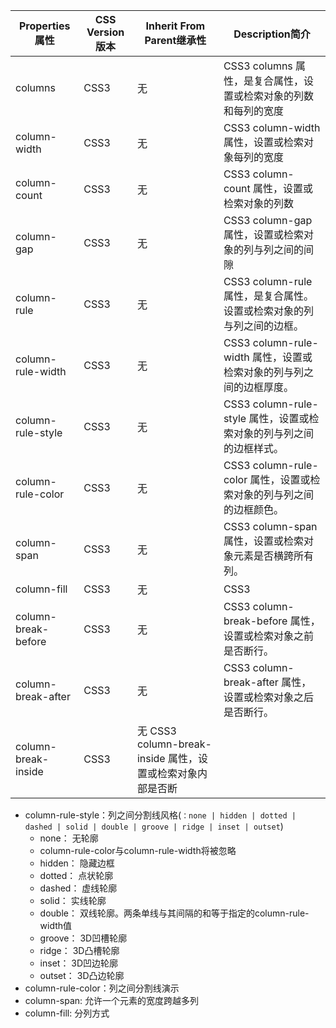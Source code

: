 
Properties属性|	CSS Version版本|	Inherit From Parent继承性|	Description简介
---|---|---|---
columns|	CSS3|	无|CSS3 columns 属性，是复合属性，设置或检索对象的列数和每列的宽度
column-width|	CSS3|	无|	CSS3 column-width 属性，设置或检索对象每列的宽度
column-count|	CSS3|	无|CSS3 column-count 属性，设置或检索对象的列数
column-gap|	CSS3|	无	|CSS3 column-gap 属性，设置或检索对象的列与列之间的间隙
column-rule|	CSS3|	无	|CSS3 column-rule 属性，是复合属性。设置或检索对象的列与列之间的边框。
column-rule-width|	CSS3|	无|	CSS3 column-rule-width 属性，设置或检索对象的列与列之间的边框厚度。
column-rule-style|	CSS3|	无	|CSS3 column-rule-style 属性，设置或检索对象的列与列之间的边框样式。
column-rule-color|	CSS3|	无|	CSS3 column-rule-color 属性，设置或检索对象的列与列之间的边框颜色。
column-span|	CSS3|	无|	CSS3 column-span 属性，设置或检索对象元素是否横跨所有列。
column-fill|	CSS3|	无	|CSS3| column-fill 属性，设置或检索对象所有列的高度是否统一。
column-break-before|	CSS3|	无	|CSS3 column-break-before 属性，设置或检索对象之前是否断行。
column-break-after|	CSS3|	无|	CSS3 column-break-after 属性，设置或检索对象之后是否断行。
column-break-inside|	CSS3	|无	CSS3 column-break-inside 属性，设置或检索对象内部是否断

- column-rule-style：列之间分割线风格(`：none | hidden | dotted | dashed | solid | double | groove | ridge | inset | outset`)  
  - none： 无轮廓
  - column-rule-color与column-rule-width将被忽略
  - hidden： 隐藏边框
  - dotted： 点状轮廓
  - dashed： 虚线轮廓
  - solid： 实线轮廓
  - double： 双线轮廓。两条单线与其间隔的和等于指定的column-rule-width值
  - groove： 3D凹槽轮廓
  - ridge： 3D凸槽轮廓
  - inset： 3D凹边轮廓
  - outset： 3D凸边轮廓
- column-rule-color：列之间分割线演示  
- column-span: 允许一个元素的宽度跨越多列  
- column-fill: 分列方式  
